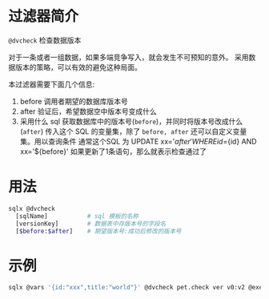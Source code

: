 # 过滤器简介

`@dvcheck` 检查数据版本

对于一条或者一组数据，如果多端竞争写入，就会发生不可预知的意外。
采用数据版本的策略，可以有效的避免这种局面。

本过滤器需要下面几个信息:

1. before 调用者期望的数据库版本号
2. after 验证后，希望数据空中版本号变成什么
1. 采用什么 sql 获取数据库中的版本号(`before`)，并同时将版本号改成什么(`after`)
   传入这个 SQL 的变量集，除了 `before, after` 还可以自定义变量集。用以查询条件
   通常这个SQL 为 UPDATE xx='${after}' WHERE id=${id} AND xx='${before}'
   如果更新了1条语句，那么就表示检查通过了

# 用法

```bash
sqlx @dvcheck
  [sqlName]           # sql 模板的名称
  [versionKey]        # 数据表中存版本号的字段名
  [$before:$after]    # 期望版本号:成功后修改的版本号
```

# 示例

```bash
sqlx @vars '{id:"xxx",title:"world"}' @dvcheck pet.check ver v0:v2 @exec pet.update
```
